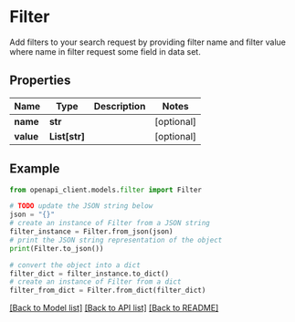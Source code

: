 # Filter

Add filters to your search request by providing filter name and filter value where name in filter request some field in data set.

## Properties

Name | Type | Description | Notes
------------ | ------------- | ------------- | -------------
**name** | **str** |  | [optional] 
**value** | **List[str]** |  | [optional] 

## Example

```python
from openapi_client.models.filter import Filter

# TODO update the JSON string below
json = "{}"
# create an instance of Filter from a JSON string
filter_instance = Filter.from_json(json)
# print the JSON string representation of the object
print(Filter.to_json())

# convert the object into a dict
filter_dict = filter_instance.to_dict()
# create an instance of Filter from a dict
filter_from_dict = Filter.from_dict(filter_dict)
```
[[Back to Model list]](../README.md#documentation-for-models) [[Back to API list]](../README.md#documentation-for-api-endpoints) [[Back to README]](../README.md)


